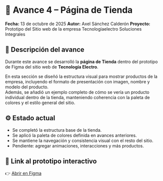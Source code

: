 # 🧩 Avance 4 – Página de Tienda

**Fecha:** 13 de octubre de 2025
**Autor:** Axel Sánchez Calderón 
**Proyecto:** Prototipo del Sitio web de la empresa Tecnologiaelectro Soluciones Integrales

## 📝 Descripción del avance
Durante este avance se desarrolló la **página de Tienda** dentro del prototipo de Figma del sitio web de **Tecnología Electro**.

En esta sección se diseñó la estructura visual para mostrar productos de la empresa, incluyendo el formato de presentación con imagen, nombre y modelo del producto.  
Además, se añadió un ejemplo completo de cómo se vería un producto individual dentro de la tienda, manteniendo coherencia con la paleta de colores y el estilo general del sitio.

## ⚙️ Estado actual
- Se completó la estructura base de la tienda.  
- Se aplicó la paleta de colores definida en avances anteriores.  
- Se mantiene la navegación y consistencia visual con el resto del sitio.  
- Pendiente: agregar animaciones, interacciones y más productos.

## 🎨 Link al prototipo interactivo
👉 [Abrir en Figma](https://www.figma.com/design/O8OjWDThpciVuCIICeE91T/Sin-t%C3%ADtulo?node-id=0-1&t=H2XpFU0pnGkumloz-1)
